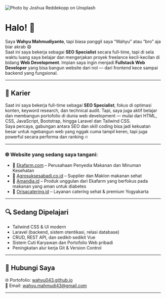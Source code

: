 <img src="https://github.com/wahyu043/wahyu043/blob/main/banner-github.png?raw=true" alt="Photo by Joshua Reddekopp on Unsplash" />

# Halo! 👋

Saya **Wahyu Mahmudiyanto**, tapi biasa panggil saya “Wahyu” atau “bro” aja biar akrab 😄  
Saat ini saya bekerja sebagai **SEO Specialist** secara full-time, tapi di sela waktu luang saya belajar dan mengerjakan proyek freelance kecil-kecilan di bidang **Web Development**. Impian saya ingin menjadi **Fullstack Web Developer** yang bisa bangun website dari nol — dari frontend kece sampai backend yang fungsional.

---

## 💼 Karier

Saat ini saya bekerja full-time sebagai **SEO Specialist**, fokus di optimasi konten, keyword research, dan technical audit. Tapi, saya juga aktif belajar dan membangun portofolio di dunia web development — mulai dari HTML, CSS, JavaScript, Bootstrap, hingga Laravel dan Tailwind CSS.  
Saya percaya, gabungan antara SEO dan skill coding bisa jadi kekuatan besar untuk ngebangun web yang nggak cuma tampil keren, tapi juga powerful secara performa dan ranking 🔥

---

### 🌐 Website yang sedang saya tangani:

- 🔗 [Ekafarm.com](https://www.ekafarm.com/) – Perusahaan Penyedia Makanan dan Minuman Kesehatan
- 🔗 [Agrosuksesabadi.co.id](https://agrosuksesabadi.co.id/) – Supplier dan Maklon makanan sehat
- 🔗 [Amandia.id](https://amandia.id/) – Produk unggulan dari Ekafarm yang berfokus pada makanan yang aman untuk diabetes
- 🔗 [Orisacatering.id](https://orisacatering.id/) – Layanan catering sehat & premium Yogyakarta

---

## 🔍 Sedang Dipelajari

- Tailwind CSS & UI modern
- Laravel (backend, sistem otentikasi, relasi database)
- CRUD, REST API, dan sedikit-sedikit Vue
- Sistem Cuti Karyawan dan Portofolio Web pribadi
- Peningkatan alur kerja Git & Version Control

---

## 🚀 Hubungi Saya

🌐 Portofolio: [wahyu043.github.io](https://wahyu043.github.io/wahyumahmudi/)  
📮 Email: [wahyu.mahmudi43@gmail.com](mailto:wahyu.mahmudi43@gmail.com)

---
